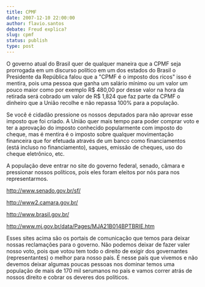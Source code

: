 ```yaml
---
title: CPMF
date: 2007-12-10 22:00:00
author: flavio.santos
debate: Freud explica?
slug: cpmf
status: publish 
type: post
---
```


  

O governo atual do Brasil quer de qualquer maneira que a CPMF seja prorrogada em um discurso político em um dos estados do Brasil o Presidente da República falou que a "CPMF é o imposto dos ricos" isso é mentira, pois uma pessoa que ganha um salário mínimo ou um valor um pouco maior como por exemplo R$ 480,00 por desse valor na hora da retirada será cobrado um valor de R$ 1,824 que faz parte da CPMF o dinheiro que a União recolhe e não repassa 100% para a população.   

  

  

Se você é cidadão pressione os nossos deputados para não aprovar esse imposto que foi criado. A União quer mais tempo para poder comprar voto e ter a aprovação do imposto conhecido popularmente com imposto do cheque, mas é mentira é o imposto sobre qualquer movimentação financeira que for efetuada através de um banco como financiamentos (está incluso no financiamento), saques, emissão de cheques, uso do cheque eletrônico, etc.   

  

  

A população deve entrar no site do governo federal, senado, câmara e pressionar nossos políticos, pois eles foram eleitos por nós para nos representarmos.  

http://www.senado.gov.br/sf/  

http://www2.camara.gov.br/  

http://www.brasil.gov.br/  

http://www.mj.gov.br/data/Pages/MJA21B014BPTBRIE.htm  

Esses sites acima são os portais de comunicação que temos para deixar nossas reclamações para o governo. Não podemos deixar de fazer valer nosso voto, pois que votou tem todo o direito de exigir dos governantes (representantes) o melhor para nosso país. É nesse país que vivemos e não devemos deixar algumas poucas pessoas nos dominar temos uma população de mais de 170 mil serumanos no país e vamos correr atrás de nossos direito e cobrar os deveres dos políticos.
